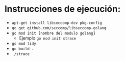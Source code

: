 # Instrucciones de ejecución:
- `apt-get install libseccomp-dev pkg-config`
- `go get github.com/seccomp/libseccomp-golang`
- `go mod init [nombre del modulo golang]`
  - Ejemplo `go mod init strace`
- `go mod tidy`
- `go build .`
- `./strace`
